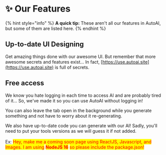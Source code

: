 # ✨ Our Features

{% hint style="info" %}
**A quick tip:** These aren't all our features in AutoAI, but some of them are listed here.
{% endhint %}

## Up-to-date UI Designing

Get amazing things done with our awesome UI. But remember that more awesome secrets and features exist... In fact, [https://use.autoai.site](https://use.autoai.site) is full of secrets.

## Free access

We know you hate logging in each time to access AI and are probably tired of it... So, we've made it so you can use AutoAI without logging in!

You can also leave the tab open in the background while you generate something and not have to worry about it re-generating.

We also have up-to-date code you can generate with our AI! Sadly, you'll need to put your tools versions as we will guess it if not added.\
\
Ex: <mark style="color:red;">Hey, make me a coming soon page using ReactJS, Javascript, and Images. I am using</mark> <mark style="color:red;"></mark><mark style="color:red;">**NodeJS 16**</mark> <mark style="color:red;"></mark><mark style="color:red;">so please include the package.json!</mark>

